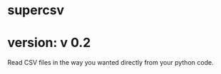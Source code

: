# supercsv
# version: v 0.2
Read CSV files in the way you wanted directly from your python code. 
 
